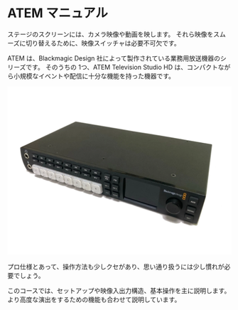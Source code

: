 # ATEM マニュアル

ステージのスクリーンには、カメラ映像や動画を映します。
それら映像をスムーズに切り替えるために、映像スイッチャは必要不可欠です。

ATEM は、Blackmagic Design 社によって製作されている業務用放送機器のシリーズです。
そのうちの 1つ、ATEM Television Studio HD は、コンパクトながら小規模なイベントや配信に十分な機能を持った機器です。

![ATEM Television Studio HD](./media/atem-image.webp ':size=500')

プロ仕様とあって、操作方法も少しクセがあり、思い通り扱うには少し慣れが必要でしょう。

このコースでは、セットアップや映像入出力構造、基本操作を主に説明します。
より高度な演出をするための機能も合わせて説明しています。
